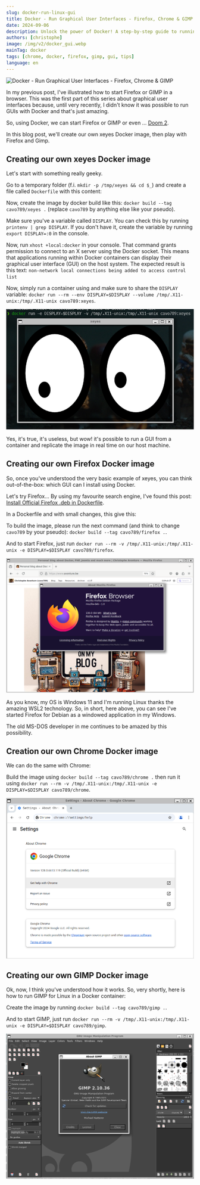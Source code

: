 ```yaml
---
slug: docker-run-linux-gui
title: Docker - Run Graphical User Interfaces - Firefox, Chrome & GIMP
date: 2024-09-06
description: Unlock the power of Docker! A step-by-step guide to running Linux Graphical User Interfaces (GUIs) like Firefox, Chrome, and GIMP in Docker containers.
authors: [christophe]
image: /img/v2/docker_gui.webp
mainTag: docker
tags: [chrome, docker, firefox, gimp, gui, tips]
language: en
---
```

<!-- cspell:ignore xeyes,xhost,dearmor,dpkg,favourite -->
![Docker - Run Graphical User Interfaces - Firefox, Chrome & GIMP](/img/v2/docker_gui.webp)

In my <Link to="/blog/docker-gui-in-browser">previous post</Link>, I've illustrated how to start Firefox or GIMP in a browser. This was the first part of this series about graphical user interfaces because, until very recently, I didn't know it was possible to run GUIs with Docker and that's just amazing.

<AlertBox variant="info" title="`GUI` stands for `Graphical User Interface`" />

So, using Docker, we can start Firefox or GIMP or even ... [Doom 2](https://hub.docker.com/r/classiccontainers/doom2).

In this blog post, we'll create our own xeyes Docker image, then play with Firefox and Gimp.

<!-- truncate -->

## Creating our own xeyes Docker image

Let's start with something really geeky.

Go to a temporary folder (f.i. `mkdir -p /tmp/xeyes && cd $_`) and create a file called `Dockerfile` with this content:

<Snippet filename="Dockerfile" source="./files/Dockerfile" />

Now, create the image by docker build like this: `docker build --tag cavo789/xeyes .` (replace `cavo789` by anything else like your pseudo).

Make sure you've a variable called `DISPLAY`. You can check this by running `printenv | grep DISPLAY`. If you don't have it, create the variable by running `export DISPLAY=:0` in the console.

Now, run `xhost +local:docker` in your console. That command grants permission to connect to an X server using the Docker socket. This means that applications running within Docker containers can display their graphical user interface (GUI) on the host system. The expected result is this text: `non-network local connections being added to access control list`

Now, simply run a container using and make sure to share the `DISPLAY` variable: `docker run --rm --env DISPLAY=$DISPLAY --volume /tmp/.X11-unix:/tmp/.X11-unix cavo789:xeyes`.

![xeyes under Docker](./images/xeyes_in_docker.png)

Yes, it's true, it's useless, but wow! it's possible to run a GUI from a container and replicate the image in real time on our host machine.

## Creating our own Firefox Docker image

So, once you've understood the very basic example of xeyes, you can think out-of-the-box: which GUI can I install using Docker.

Let's try Firefox... By using my favourite search engine, I've found this post: [Install Official Firefox .deb in Dockerfile](https://jetthoughts.com/blog/install-official-firefox-deb-in-dockerfile-docker-devops/).

In a Dockerfile and with small changes, this give this:

<Snippet filename="Dockerfile" source="./files/Dockerfile.part2" />

To build the image, please run the next command (and think to change `cavo789` by your pseudo): `docker build --tag cavo789/firefox .`.

And to start Firefox, just run `docker run --rm -v /tmp/.X11-unix:/tmp/.X11-unix -e DISPLAY=$DISPLAY cavo789/firefox`.

![Running Firefox in a window](./images/firefox.png)

As you know, my OS is Windows 11 and I'm running Linux thanks the amazing WSL2 technology. So, in short, here above, you can see I've started Firefox for Debian as a windowed application in my Windows.

The old MS-DOS developer in me continues to be amazed by this possibility.

## Creation our own Chrome Docker image

We can do the same with Chrome:

<Snippet filename="Dockerfile" source="./files/Dockerfile.part3" />

Build the image using `docker build --tag cavo789/chrome .` then run it using `docker run --rm -v /tmp/.X11-unix:/tmp/.X11-unix -e DISPLAY=$DISPLAY cavo789/chrome`.

![Running Chrome in a window](./images/chrome.png)

## Creating our own GIMP Docker image

Ok, now, I think you've understood how it works. So, very shortly, here is how to run GIMP for Linux in a Docker container:

<Snippet filename="Dockerfile" source="./files/Dockerfile.part4" />

Create the image by running `docker build --tag cavo789/gimp .`.

And to start GIMP, just run `docker run --rm -v /tmp/.X11-unix:/tmp/.X11-unix -e DISPLAY=$DISPLAY cavo789/gimp`.

![Running GIMP for Linux in a Docker container](./images/gimp.png)